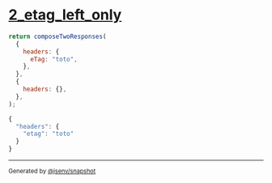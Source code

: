 # [2_etag_left_only](../../response_composition.test.mjs#L32)

```js
return composeTwoResponses(
  {
    headers: {
      eTag: "toto",
    },
  },
  {
    headers: {},
  },
);
```

```js
{
  "headers": {
    "etag": "toto"
  }
}
```

---

<sub>
  Generated by <a href="https://github.com/jsenv/core/tree/main/packages/independent/snapshot">@jsenv/snapshot</a>
</sub>
